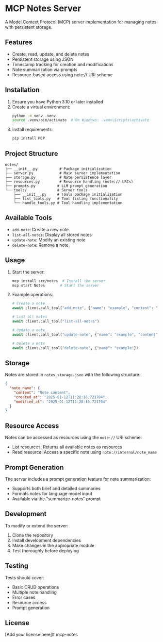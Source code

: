 # MCP Notes Server

A Model Context Protocol (MCP) server implementation for managing notes with persistent storage.

## Features

- Create, read, update, and delete notes
- Persistent storage using JSON
- Timestamp tracking for creation and modifications
- Note summarization via prompts
- Resource-based access using note:// URI scheme

## Installation

1. Ensure you have Python 3.10 or later installed
2. Create a virtual environment:
   ```bash
   python -m venv .venv
   source .venv/bin/activate  # On Windows: .venv\Scripts\activate
   ```
3. Install requirements:
   ```bash
   pip install MCP
   ```

## Project Structure

```
notes/
├── __init__.py          # Package initialization
├── server.py            # Main server implementation
├── storage.py           # Note persistence layer
├── resources.py         # Resource handling (note:// URIs)
├── prompts.py          # LLM prompt generation
└── tools/              # Server tools
    ├── __init__.py     # Tools package initialization
    ├── list_tools.py   # Tool listing functionality
    └── handle_tools.py # Tool handling implementation
```

## Available Tools

- `add-note`: Create a new note
- `list-all-notes`: Display all stored notes
- `update-note`: Modify an existing note
- `delete-note`: Remove a note

## Usage

1. Start the server:
   ```bash
   mcp install src/notes  # Install the server
   mcp start Notes       # Start the server
   ```

2. Example operations:
   ```python
   # Create a note
   await client.call_tool("add-note", {"name": "example", "content": "This is a test note"})

   # List all notes
   await client.call_tool("list-all-notes")

   # Update a note
   await client.call_tool("update-note", {"name": "example", "content": "Updated content"})

   # Delete a note
   await client.call_tool("delete-note", {"name": "example"})
   ```

## Storage

Notes are stored in `notes_storage.json` with the following structure:
```json
{
  "note_name": {
    "content": "Note content",
    "created_at": "2025-01-12T11:28:16.721704",
    "modified_at": "2025-01-12T11:28:16.721704"
  }
}
```

## Resource Access

Notes can be accessed as resources using the `note://` URI scheme:
- List resources: Returns all available notes as resources
- Read resource: Access a specific note using `note://internal/note_name`

## Prompt Generation

The server includes a prompt generation feature for note summarization:
- Supports both brief and detailed summaries
- Formats notes for language model input
- Available via the "summarize-notes" prompt

## Development

To modify or extend the server:
1. Clone the repository
2. Install development dependencies
3. Make changes in the appropriate module
4. Test thoroughly before deploying

## Testing

Tests should cover:
- Basic CRUD operations
- Multiple note handling
- Error cases
- Resource access
- Prompt generation

## License

[Add your license here]#   m c p - n o t e s  
 